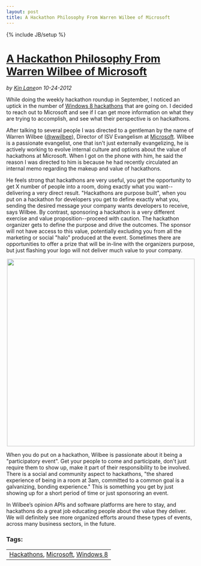 ---layout: posttitle: A Hackathon Philosophy From Warren Wilbee of Microsoft---{% include JB/setup %}<h1 class="title"><a href="#" rel="bookmark" title="A Hackathon Philosophy From Warren Wilbee of Microsoft">A Hackathon Philosophy From Warren Wilbee of Microsoft</a></h1><i><span class="small">by</span> <a href="https://plus.google.com/106460238807821851374" rel="author">Kin Lane</a><span class="small">on</span> <span class="post-date">10-24-2012</span></i><p></p><p><a href="https://twitter.com/wwilbee" target="_blank"><img src="https://s3.amazonaws.com/kinlane-productions/api-evangelist/microsoft/warren-wilbee-microsoft.jpeg" alt="" align="right" /></a></p>
<p>While doing the weekly hackathon roundup in September, I noticed an uptick in the number of&nbsp;<a title="Windows 8 Hackathons" href="http://whosin.com/pg/whois/20074247/Warren+Wilbee">Windows 8 hackathons</a>&nbsp;that are going on. I decided to reach out to Microsoft and see if I can get more information on what they are trying to accomplish, and see what their perspective is on hackathons.</p>
<p>After talking to several people I was directed to a gentleman by the name of Warren Wilbee (<a href="https://twitter.com/wwilbee" target="_blank">@wwilbee</a>), Director of ISV Evangelism at&nbsp;<a href="http://www.microsoft.com/en-us/default.aspx">Microsoft</a>. Wilbee is a passionate evangelist, one that isn't just externally evangelizing, he is actively working to evolve internal culture and options about the value of hackathons at Microsoft. When I got on the phone with him, he said the reason I was directed to him is because he had recently circulated an internal memo regarding the makeup and value of hackathons.</p>
<p>He feels strong that hackathons are very useful, you get the opportunity to get X number of people into a room, doing exactly what you want--delivering a very direct result. "Hackathons are purpose built", when you put on a hackathon for developers you get to define exactly what you, sending the desired message your company wants developers to receive, says Wilbee. By contrast, sponsoring a hackathon is a very different exercise and value proposition--proceed with caution. The hackathon organizer gets to define the purpose and drive the outcomes. The sponsor will not have access to this value, potentially excluding you from all the marketing or social "halo" produced at the event. Sometimes there are opportunities to offer a prize that will be in-line with the organizers purpose, but just flashing your logo will not deliver much value to your company.</p>
<p><a href="http://www.devcamps.ms/"><img style="display: block; margin-left: auto; margin-right: auto;" src="https://s3.amazonaws.com/kinlane-productions/api-evangelist/microsoft/windows-8-hackathons.jpeg" alt="" width="500" /></a></p>
<p>When you do put on a hackathon, Wilbee is passionate about it being a "participatory event". Get your people to come and participate, don't just require them to show up, make it part of their responsibility to be involved. There is a social and community aspect to hackathons, "the shared experience of being in a room at 3am, committed to a common goal is a galvanizing, bonding experience." This is something you get by just showing up for a short period of time or just sponsoring an event.</p>
<p>In Wilbee&rsquo;s opinion APIs and software platforms are here to stay, and hackathons do a great job educating people about the value they deliver. We will definitely see more organized efforts around these types of events, across many business sectors, in the future.</p><h3>Tags:</h3><center><table cellpadding="5" cellspacing="5" width="90%" border="0"><tr><td><a href="/blog/tag.php?Search_Tag=Hackathons">Hackathons</a>, <a href="/blog/tag.php?Search_Tag=Microsoft">Microsoft</a>, <a href="/blog/tag.php?Search_Tag=Windows 8">Windows 8</a></td></tr></table><br />